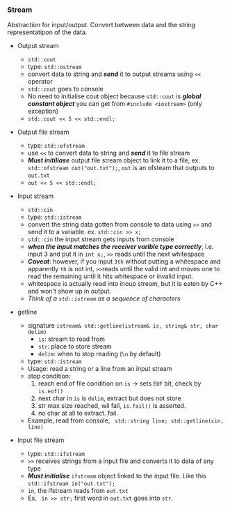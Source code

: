 ### Stream

Abstraction for input/output. Convert between data and the string representatipon of the data. 

* Output stream
  * `std::cout` 
  * type: `std::ostream`
  * convert data to string and ***send*** it to output streams using `<<` operator
  * `std::cout` goes to console 
  * No need to initialise cout object because `std::cout` is  ***global constant object*** you can get from `#include <iostream>` (only exception)
  * `std::cout << 5 << std::endl;`

* Output file stream
  * type: `std::ofstream`
  * use `<<` to convert data to string and ***send*** it to file stream
  * ***Must initiliase*** output file stream object to link it to a file, ex. `std::ofstream out("out.txt");`, `out` is an ofsteam that outputs to `out.txt` 
  * `out << 5 << std::endl;`

* Input stream
  * `std::cin`
  * type: `std::istream`
  * convert the string data gotten from console to data using `>>` and send it to a variable. ex. `std::cin >> x;`
  * `std::cin` the input stream gets inputs from console 
  * ***when the input matches the receiver varible type correctly***, i.e. input 3 and put it in `int x;`, ``>>`` reads until the next whitespace
  *  ***Caveat***: however, if you input `3th` without putting a whitespace and apparently `th` is not int, ``>>``reads until the valid int and moves one to read the remaining until it hits whitespace or invalid input.  
  * whitespace is actually read into inoup stream, but it is eaten by C++ and won't show up in output. 
  * *Think of a `std::istream` as a sequence of characters*

* getline
  * signature `istream& std::getline(istream& is, string& str, char delim)`
    * `is`: stream to read from 
    * `str`: place to store stream
    * `delim`: when to stop reading (`\n` by default) 
  * type: `std::istream`
  * Usage: read a string or a line from an input stream
  * stop condition:
    1. reach end of file condition on `is` -> sets `EOF` bit, check by `is.eof()`
    2. next char in `is` is `delim`, extract but does not store 
    3. str max size reached, wil fail, `is.fail()` is asserted.  
    4. no char at all to extract. fail. 
  * Example, read from console, ` std::string line; std::getline(cin, line)`


* Input file stream 
  * type: `std::ifstream`
  * `>>` receives strings from a input file and converts it to data of any type 
  * ***Must initialise*** `ifstream` object linked to the input file. Like this `std::ifstream in("out.txt");`
  * `in`, the ifstream reads from `out.txt` 
  * Ex. ` in >> str;` first word in `out.txt` goes into `str`. 
  

